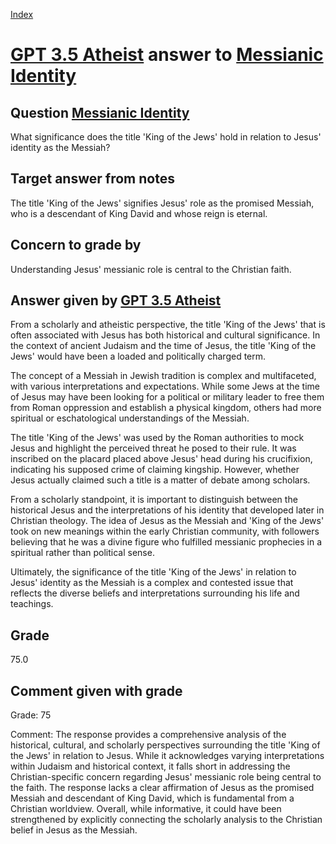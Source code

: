 
[Index](../../index.md)
# [GPT 3.5 Atheist](../../answering_models/GPT_3.5_Atheist.md) answer to [Messianic Identity](../../questions/Messianic_Identity.md)

## Question [Messianic Identity](../../questions/Messianic_Identity.md)
What significance does the title 'King of the Jews' hold in relation to Jesus' identity as the Messiah?

## Target answer from notes
The title 'King of the Jews' signifies Jesus' role as the promised Messiah, who is a descendant of King David and whose reign is eternal.

## Concern to grade by
Understanding Jesus' messianic role is central to the Christian faith.

## Answer given by [GPT 3.5 Atheist](../../answering_models/GPT_3.5_Atheist.md)
From a scholarly and atheistic perspective, the title 'King of the Jews' that is often associated with Jesus has both historical and cultural significance. In the context of ancient Judaism and the time of Jesus, the title 'King of the Jews' would have been a loaded and politically charged term.

The concept of a Messiah in Jewish tradition is complex and multifaceted, with various interpretations and expectations. While some Jews at the time of Jesus may have been looking for a political or military leader to free them from Roman oppression and establish a physical kingdom, others had more spiritual or eschatological understandings of the Messiah.

The title 'King of the Jews' was used by the Roman authorities to mock Jesus and highlight the perceived threat he posed to their rule. It was inscribed on the placard placed above Jesus' head during his crucifixion, indicating his supposed crime of claiming kingship. However, whether Jesus actually claimed such a title is a matter of debate among scholars.

From a scholarly standpoint, it is important to distinguish between the historical Jesus and the interpretations of his identity that developed later in Christian theology. The idea of Jesus as the Messiah and 'King of the Jews' took on new meanings within the early Christian community, with followers believing that he was a divine figure who fulfilled messianic prophecies in a spiritual rather than political sense.

Ultimately, the significance of the title 'King of the Jews' in relation to Jesus' identity as the Messiah is a complex and contested issue that reflects the diverse beliefs and interpretations surrounding his life and teachings.

## Grade
75.0

## Comment given with grade
Grade: 75

Comment: The response provides a comprehensive analysis of the historical, cultural, and scholarly perspectives surrounding the title 'King of the Jews' in relation to Jesus. While it acknowledges varying interpretations within Judaism and historical context, it falls short in addressing the Christian-specific concern regarding Jesus' messianic role being central to the faith. The response lacks a clear affirmation of Jesus as the promised Messiah and descendant of King David, which is fundamental from a Christian worldview. Overall, while informative, it could have been strengthened by explicitly connecting the scholarly analysis to the Christian belief in Jesus as the Messiah.
